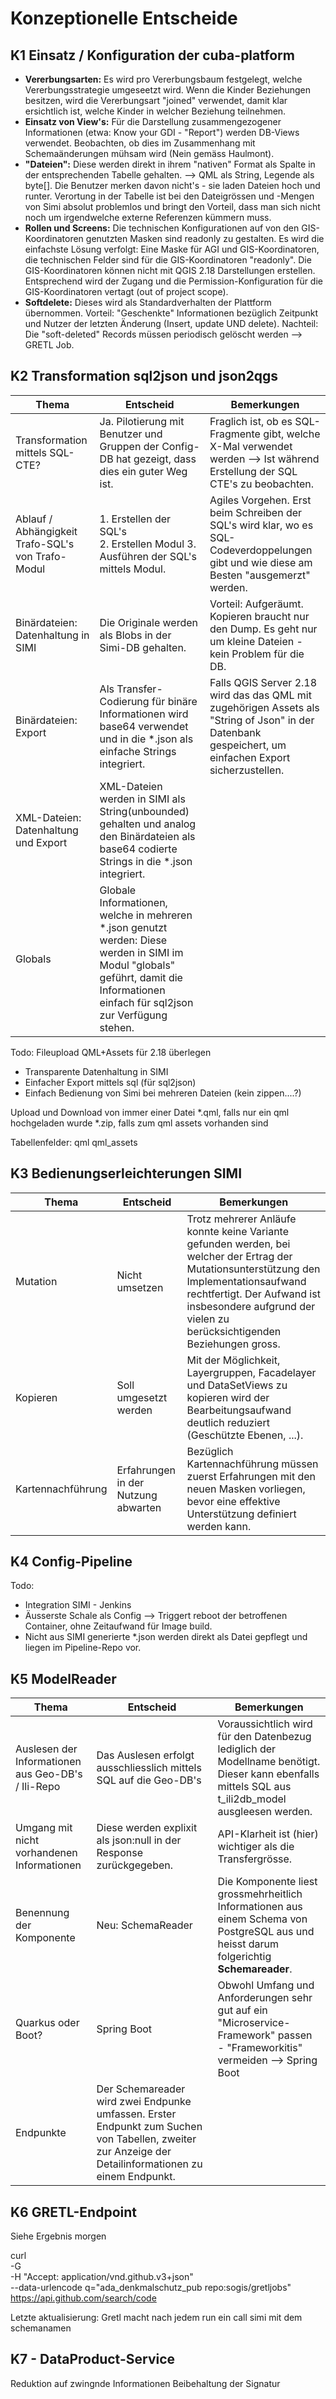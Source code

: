 
# Konzeptionelle Entscheide

## K1 Einsatz / Konfiguration der cuba-platform

* **Vererbungsarten:** Es wird pro Vererbungsbaum festgelegt, welche Vererbungsstrategie umgeseetzt wird. 
Wenn die Kinder Beziehungen besitzen, wird die Vererbungsart "joined" verwendet, damit klar ersichtlich ist, 
welche Kinder in welcher Beziehung teilnehmen.
* **Einsatz von View's:** Für die Darstellung zusammengezogener Informationen (etwa: Know your GDI - "Report") werden
DB-Views verwendet. Beobachten, ob dies im Zusammenhang mit Schemaänderungen mühsam wird (Nein gemäss Haulmont). 
* **"Dateien":** Diese werden direkt in ihrem "nativen" Format als Spalte in der entsprechenden Tabelle gehalten.
--> QML als String, Legende als byte[]. Die Benutzer merken davon nicht's - sie laden Dateien hoch und runter.
Verortung in der Tabelle ist bei den Dateigrössen und -Mengen von Simi absolut problemlos und bringt den Vorteil, 
dass man sich nicht noch um irgendwelche externe Referenzen kümmern muss.
* **Rollen und Screens:** Die technischen Konfigurationen auf von den GIS-Koordinatoren genutzten Masken sind readonly zu gestalten.
Es wird die einfachste Lösung verfolgt: Eine Maske für AGI und GIS-Koordinatoren, die technischen Felder sind für die GIS-Koordinatoren "readonly".
Die GIS-Koordinatoren können nicht mit QGIS 2.18 Darstellungen erstellen. Entsprechend wird der Zugang und die Permission-Konfiguration für die GIS-Koordinatoren vertagt (out of project scope).
* **Softdelete:** Dieses wird als Standardverhalten der Plattform übernommen. Vorteil: "Geschenkte" Informationen bezüglich Zeitpunkt und Nutzer der letzten Änderung
(Insert, update UND delete). Nachteil: Die "soft-deleted" Records müssen periodisch gelöscht werden --> GRETL Job.

## K2 Transformation sql2json und json2qgs

|Thema|Entscheid|Bemerkungen|
|---|---|---|
|Transformation mittels SQL-CTE?|Ja. Pilotierung mit Benutzer und Gruppen der Config-DB hat gezeigt, dass dies ein guter Weg ist.|Fraglich ist, ob es SQL-Fragmente gibt, welche X-Mal verwendet werden --> Ist während Erstellung der SQL CTE's zu beobachten.|
|Ablauf / Abhängigkeit Trafo-SQL's von Trafo-Modul|1. Erstellen der SQL's<br>2. Erstellen Modul 3. Ausführen der SQL's mittels Modul.|Agiles Vorgehen. Erst beim Schreiben der SQL's wird klar, wo es SQL-Codeverdoppelungen gibt und wie diese am Besten "ausgemerzt" werden.|
|Binärdateien: Datenhaltung in SIMI|Die Originale werden als Blobs in der Simi-DB gehalten.|Vorteil: Aufgeräumt. Kopieren braucht nur den Dump. Es geht nur um kleine Dateien - kein Problem für die DB.|
|Binärdateien: Export|Als Transfer-Codierung für binäre Informationen wird base64 verwendet und in die *.json als einfache Strings integriert.|Falls QGIS Server 2.18 wird das das QML mit zugehörigen Assets als "String of Json" in der Datenbank gespeichert, um einfachen Export sicherzustellen.|
|XML-Dateien: Datenhaltung und Export|XML-Dateien werden in SIMI als String(unbounded) gehalten und analog den Binärdateien als base64 codierte Strings in die *.json integriert.|
|Globals|Globale Informationen, welche in mehreren *.json genutzt werden: Diese werden in SIMI im Modul "globals" geführt, damit die Informationen einfach für sql2json zur Verfügung stehen.|

Todo: Fileupload QML+Assets für 2.18 überlegen
* Transparente Datenhaltung in SIMI
* Einfacher Export mittels sql (für sql2json)
* Einfach Bedienung von Simi bei mehreren Dateien (kein zippen....?)

Upload und Download von immer einer Datei
*.qml, falls nur ein qml hochgeladen wurde
*.zip, falls zum qml assets vorhanden sind

Tabellenfelder:
qml
qml_assets




## K3 Bedienungserleichterungen SIMI
  
|Thema|Entscheid|Bemerkungen|
|---|---|---|   
|Mutation|Nicht umsetzen|Trotz mehrerer Anläufe konnte keine Variante gefunden werden, bei welcher der Ertrag der Mutationsunterstützung den Implementationsaufwand rechtfertigt. Der Aufwand ist insbesondere aufgrund der vielen zu berücksichtigenden Beziehungen gross.|
|Kopieren|Soll umgesetzt werden|Mit der Möglichkeit, Layergruppen, Facadelayer und DataSetViews zu kopieren wird der Bearbeitungsaufwand deutlich reduziert (Geschützte Ebenen, ...).|
|Kartennachführung|Erfahrungen in der Nutzung abwarten|Bezüglich Kartennachführung müssen zuerst Erfahrungen mit den neuen Masken vorliegen, bevor eine effektive Unterstützung definiert werden kann.|

## K4 Config-Pipeline

Todo:
* Integration SIMI - Jenkins
* Äusserste Schale als Config --> Triggert reboot der betroffenen Container, ohne Zeitaufwand für Image build.
* Nicht aus SIMI generierte *.json werden direkt als Datei gepflegt und liegen im Pipeline-Repo vor.

## K5 ModelReader

|Thema|Entscheid|Bemerkungen|
|---|---|---|
|Auslesen der Informationen aus Geo-DB's / Ili-Repo|Das Auslesen erfolgt ausschliesslich mittels SQL auf die Geo-DB's|Voraussichtlich wird für den Datenbezug lediglich der Modellname benötigt. Dieser kann ebenfalls mittels SQL aus t_ili2db_model ausgleesen werden.|
|Umgang mit nicht vorhandenen Informationen|Diese werden explixit als json:null in der Response zurückgegeben.|API-Klarheit ist (hier) wichtiger als die Transfergrösse.|
|Benennung der Komponente|Neu: SchemaReader|Die Komponente liest grossmehrheitlich Informationen aus einem Schema von PostgreSQL aus und heisst darum folgerichtig **Schemareader**.| 
|Quarkus oder Boot?|Spring Boot|Obwohl Umfang und Anforderungen sehr gut auf ein "Microservice-Framework" passen - "Frameworkitis" vermeiden --> Spring Boot|
|Endpunkte|Der Schemareader wird zwei Endpunke umfassen. Erster Endpunkt zum Suchen von Tabellen, zweiter zur Anzeige der Detailinformationen zu einem Endpunkt.|

## K6 GRETL-Endpoint

Siehe Ergebnis morgen

curl \
  -G \
  -H "Accept: application/vnd.github.v3+json" \
  --data-urlencode q="ada_denkmalschutz_pub repo:sogis/gretljobs" \
  https://api.github.com/search/code 
  
Letzte aktualisierung: Gretl macht nach jedem run ein call simi mit dem schemanamen

## K7 - DataProduct-Service

Reduktion auf zwingnde Informationen
Beibehaltung der Signatur

  

 





